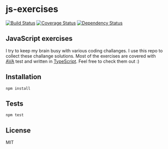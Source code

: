 # js-exercises

[![Build Status](https://travis-ci.org/arpadcseh/js-exercises.svg?branch=master)](https://travis-ci.org/arpadcseh/js-exercises)
[![Coverage Status](https://coveralls.io/repos/github/arpadcseh/js-exercises/badge.svg)](https://coveralls.io/github/arpadcseh/js-exercises)
<a href="https://david-dm.org/arpadcseh/js-exercises"><img src="https://david-dm.org/arpadcseh/js-exercises.svg" alt="Dependency Status"></a>


## JavaScript exercises

I try to keep my brain busy with various coding challanges. I use this repo to collect these challange solutions. Most of the exercises are covered with [AVA](https://github.com/avajs/ava) test and written in [TypeScript](https://www.typescriptlang.org/). Feel free to check them out :) 

## Installation

`npm install`

## Tests

`npm test`


## License

MIT
